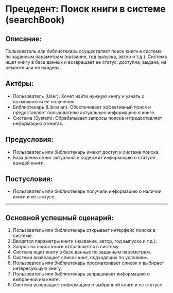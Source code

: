 # Прецедент: Поиск книги в системе (searchBook)

## Описание:
Пользователь или библиотекарь осуществляет поиск книги в системе по заданным параметрам (название, год выпуска, автор и т.д.). Система ищет книгу в базе данных и возвращает ее статус: доступна, выдана, на ремонте или не найдена. 

## Актёры:
- Пользователь (User): Хочет найти нужную книгу и узнать о возможности ее получения.
- Библиотекарь (Librarian): Обеспечивает эффективный поиск и предоставляет пользователю актуальную информацию о книге.
- Система (System): Обрабатывает запросы поиска и предоставляет информацию о книгах.

## Предусловия:
- Пользователь или библиотекарь имеют доступ к системе поиска.
- База данных книг актуальна и содержит информацию о статусе каждой книги.

## Постусловия:
- Пользователь или библиотекарь получили информацию о наличии книги и ее статусе.
---

## Основной успешный сценарий:

1. Пользователь или библиотекарь открывает интерфейс поиска в системе.
2. Вводятся параметры книги (название, автор, год выпуска и т.д.).
3. Запрос на поиск книги отправляется в систему.
4. Система ищет книгу в базе данных по заданным параметрам.
5. Система возвращает список книг, подходящих по условиям.
6. Пользователь или библиотекарь просматривает список и выбирает интересующую книгу.
7. Пользователь или библиотекарь запрашивает информацию о выбранной им книге.
8. Система возвращает информацию о выбранной книге и ее статусе.
